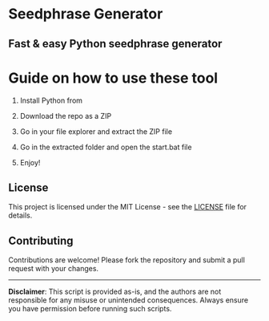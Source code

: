 # Seedphrase Generator          
            
## Fast & easy Python seedphrase generator              
                    
# Guide on how to use these tool                  
                 
1. Install Python from               
        
2. Download the repo as a ZIP             
         
3. Go in your file explorer and extract the ZIP file        
                 
4. Go in the extracted folder and open the start.bat file         
                 
5. Enjoy!               
                     
## License                   
            
This project is licensed under the MIT License - see the [LICENSE](LICENSE) file for details.                     
       
## Contributing       
             
Contributions are welcome! Please fork the repository and submit a pull request with your changes.              
            
---            
              
**Disclaimer**: This script is provided as-is, and the authors are not responsible for any misuse or unintended consequences. Always ensure you have permission before running such scripts.               